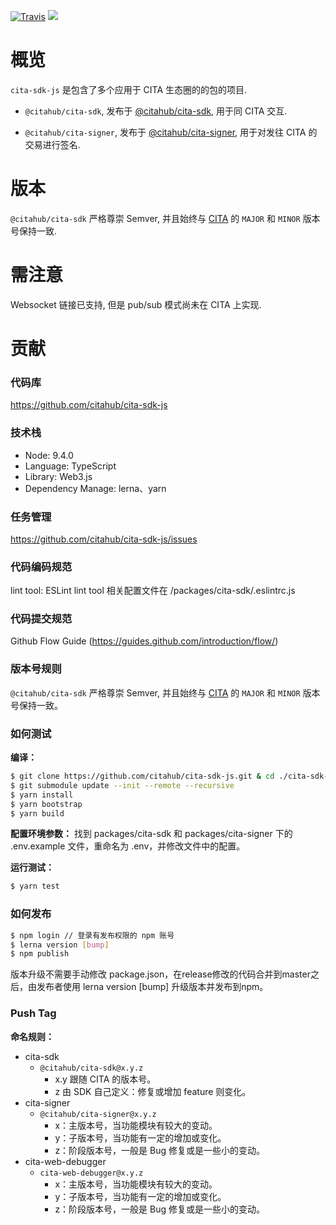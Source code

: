 [![Travis](https://travis-ci.org/citahub/cita-sdk-js.svg?branch=develop)](https://travis-ci.org/citahub/cita-sdk-js)
![](https://camo.githubusercontent.com/ecafd86d8356a1adc60fb4fd393bcc7584187f99/68747470733a2f2f696d672e736869656c64732e696f2f62616467652f6d61696e7461696e6564253230776974682d6c65726e612d6363303066662e737667)

# 概览

`cita-sdk-js` 是包含了多个应用于 CITA 生态圈的的包的项目.

- `@citahub/cita-sdk`, 发布于 [@citahub/cita-sdk](https://www.npmjs.com/package/@citahub/cita-sdk), 用于同 CITA 交互.

- `@citahub/cita-signer`, 发布于 [@citahub/cita-signer](https://www.npmjs.com/package/@citahub/cita-signer), 用于对发往 CITA 的交易进行签名.

# 版本

`@citahub/cita-sdk` 严格尊崇 Semver, 并且始终与 [CITA](https://github.com/citahub/cita) 的 `MAJOR` 和 `MINOR` 版本号保持一致.

# 需注意

Websocket 链接已支持, 但是 pub/sub 模式尚未在 CITA 上实现.


# 贡献

### 代码库
https://github.com/citahub/cita-sdk-js

### 技术栈

* Node: 9.4.0
* Language: TypeScript
* Library: Web3.js
* Dependency Manage: lerna、yarn


### 任务管理
https://github.com/citahub/cita-sdk-js/issues

### 代码编码规范
lint tool: ESLint
lint tool 相关配置文件在 /packages/cita-sdk/.eslintrc.js

### 代码提交规范
Github Flow Guide (https://guides.github.com/introduction/flow/)

### 版本号规则

`@citahub/cita-sdk` 严格尊崇 Semver, 并且始终与 [CITA](https://github.com/citahub/cita) 的 `MAJOR` 和 `MINOR` 版本号保持一致。

### 如何测试

**编译：**

```bash
$ git clone https://github.com/citahub/cita-sdk-js.git & cd ./cita-sdk-js
$ git submodule update --init --remote --recursive
$ yarn install
$ yarn bootstrap
$ yarn build 
```

**配置环境参数：**
找到 packages/cita-sdk 和 packages/cita-signer 下的 .env.example 文件，重命名为 .env，并修改文件中的配置。

**运行测试：**

```bash
$ yarn test
```

### 如何发布

```bash
$ npm login // 登录有发布权限的 npm 账号
$ lerna version [bump]
$ npm publish
```

版本升级不需要手动修改 package.json，在release修改的代码合并到master之后，由发布者使用 lerna version [bump] 升级版本并发布到npm。

### Push Tag

**命名规则：**

* cita-sdk
    * `@citahub/cita-sdk@x.y.z`
        * x.y 跟随 CITA 的版本号。
        * z 由 SDK 自己定义：修复或增加 feature 则变化。
* cita-signer
    * `@citahub/cita-signer@x.y.z`
        * x：主版本号，当功能模块有较大的变动。
        * y：子版本号，当功能有一定的增加或变化。
        * z：阶段版本号，一般是 Bug 修复或是一些小的变动。
* cita-web-debugger
    * `cita-web-debugger@x.y.z`
        * x：主版本号，当功能模块有较大的变动。
        * y：子版本号，当功能有一定的增加或变化。
        * z：阶段版本号，一般是 Bug 修复或是一些小的变动。


